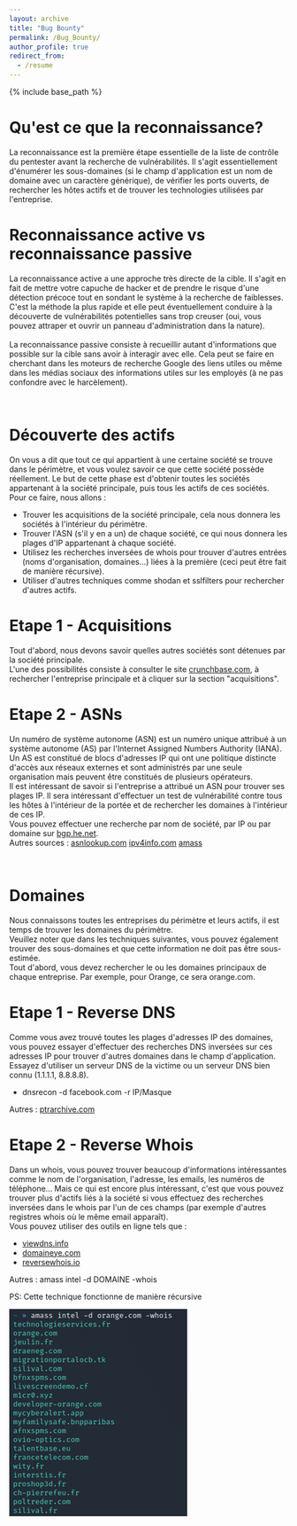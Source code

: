 ```yaml
---
layout: archive
title: "Bug Bounty"
permalink: /Bug_Bounty/
author_profile: true
redirect_from:
  - /resume
---
```


{% include base_path %}
<br/>

Qu'est ce que la reconnaissance?
======
La reconnaissance est la première étape essentielle de la liste de contrôle du pentester avant la recherche de vulnérabilités. 
Il s'agit essentiellement d'énumérer les sous-domaines (si le champ d'application est un nom de domaine avec un caractère générique), de vérifier les ports ouverts, de rechercher les hôtes actifs et de trouver les technologies utilisées par l'entreprise.

Reconnaissance active vs reconnaissance passive
======
La reconnaissance active a une approche très directe de la cible. Il s'agit en fait de mettre votre capuche de hacker et de prendre le risque d'une détection précoce tout en sondant le système à la recherche de faiblesses. C'est la méthode la plus rapide et elle peut éventuellement conduire à la découverte de vulnérabilités potentielles sans trop creuser (oui, vous pouvez attraper et ouvrir un panneau d'administration dans la nature).
<br/>
<br/>La reconnaissance passive consiste à recueillir autant d'informations que possible sur la cible sans avoir à interagir avec elle. Cela peut se faire en cherchant dans les moteurs de recherche Google des liens utiles ou même dans les médias sociaux des informations utiles sur les employés (à ne pas confondre avec le harcèlement).

<br/>
  
Découverte des actifs
======
On vous a dit que tout ce qui appartient à une certaine société se trouve dans le périmètre, et vous voulez savoir ce que cette société possède réellement.
Le but de cette phase est d'obtenir toutes les sociétés appartenant à la société principale, puis tous les actifs de ces sociétés. Pour ce faire, nous allons :

* Trouver les acquisitions de la société principale, cela nous donnera les sociétés à l'intérieur du périmètre.
* Trouver l'ASN (s'il y en a un) de chaque société, ce qui nous donnera les plages d'IP appartenant à chaque société.
* Utilisez les recherches inversées de whois pour trouver d'autres entrées (noms d'organisation, domaines...) liées à la première (ceci peut être fait de manière récursive).
* Utiliser d'autres techniques comme shodan et sslfilters pour rechercher d'autres actifs.


Etape 1 - Acquisitions
======
Tout d'abord, nous devons savoir quelles autres sociétés sont détenues par la société principale.
<br/>L'une des possibilités consiste à consulter le site [crunchbase.com](https://www.crunchbase.com), à rechercher l'entreprise principale et à cliquer sur la section "acquisitions".

Etape 2 - ASNs
======
Un numéro de système autonome (ASN) est un numéro unique attribué à un système autonome (AS) par l'Internet Assigned Numbers Authority (IANA).
<br/>Un AS est constitué de blocs d'adresses IP qui ont une politique distincte d'accès aux réseaux externes et sont administrés par une seule organisation mais peuvent être constitués de plusieurs opérateurs.
<br/>Il est intéressant de savoir si l'entreprise a attribué un ASN pour trouver ses plages IP. Il sera intéressant d'effectuer un test de vulnérabilité contre tous les hôtes à l'intérieur de la portée et de rechercher les domaines à l'intérieur de ces IP.
<br/>Vous pouvez effectuer une recherche par nom de société, par IP ou par domaine sur [bgp.he.net](https://bgp.he.net/).
<br/>Autres sources : [asnlookup.com](http://asnlookup.com/) [ipv4info.com](http://ipv4info.com/) [amass](https://github.com/OWASP/Amass)

<br/>

Domaines
======
Nous connaissons toutes les entreprises du périmètre et leurs actifs, il est temps de trouver les domaines du périmètre.
<br/>Veuillez noter que dans les techniques suivantes, vous pouvez également trouver des sous-domaines et que cette information ne doit pas être sous-estimée.
<br/>Tout d'abord, vous devez rechercher le ou les domaines principaux de chaque entreprise. Par exemple, pour Orange, ce sera orange.com.


Etape 1 - Reverse DNS
======
Comme vous avez trouvé toutes les plages d'adresses IP des domaines, vous pouvez essayer d'effectuer des recherches DNS inversées sur ces adresses IP pour trouver d'autres domaines dans le champ d'application. Essayez d'utiliser un serveur DNS de la victime ou un serveur DNS bien connu (1.1.1.1, 8.8.8.8).

* dnsrecon -d facebook.com -r IP/Masque

Autres : [ptrarchive.com](http://ptrarchive.com/)


Etape 2 - Reverse Whois
======
Dans un whois, vous pouvez trouver beaucoup d'informations intéressantes comme le nom de l'organisation, l'adresse, les emails, les numéros de téléphone... Mais ce qui est encore plus intéressant, c'est que vous pouvez trouver plus d'actifs liés à la société si vous effectuez des recherches inversées dans le whois par l'un de ces champs (par exemple d'autres registres whois où le même email apparaît).
<br/>Vous pouvez utiliser des outils en ligne tels que :

* [viewdns.info](https://viewdns.info/reversewhois/)
* [domaineye.com](https://domaineye.com/reverse-whois)
* [reversewhois.io](https://www.reversewhois.io/)

Autres : amass intel -d DOMAINE -whois

PS: Cette technique fonctionne de manière récursive

![title](files/1.png)